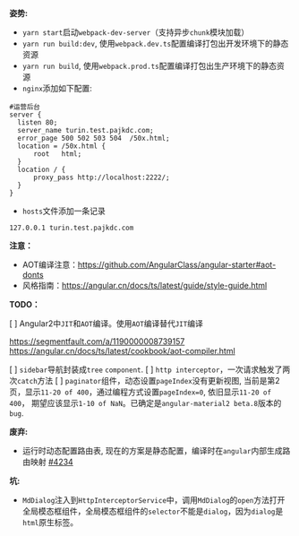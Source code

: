 
__姿势:__

* `yarn start`启动`webpack-dev-server`（支持异步`chunk`模块加载）
* `yarn run build:dev`, 使用`webpack.dev.ts`配置编译打包出开发环境下的静态资源
* `yarn run build`, 使用`webpack.prod.ts`配置编译打包出生产环境下的静态资源
* `nginx`添加如下配置:

```
#运营后台
server {
  listen 80;
  server_name turin.test.pajkdc.com;
  error_page 500 502 503 504  /50x.html;
  location = /50x.html {
      root   html;
  }
  location / {
      proxy_pass http://localhost:2222/;
  }
}
```

* `hosts`文件添加一条记录

`127.0.0.1 turin.test.pajkdc.com`  

__注意：__

* AOT编译注意：https://github.com/AngularClass/angular-starter#aot-donts
* 风格指南：https://angular.cn/docs/ts/latest/guide/style-guide.html

__TODO：__

[  ] Angular2中`JIT`和`AOT`编译。使用`AOT`编译替代`JIT`编译

  https://segmentfault.com/a/1190000008739157
  https://angular.cn/docs/ts/latest/cookbook/aot-compiler.html

[  ] `sidebar`导航封装成`tree` `component`.
[  ] `http interceptor`，一次请求触发了两次`catch`方法
[  ] `paginator`组件，动态设置`pageIndex`没有更新视图, 当前是第2页，显示`11-20 of 400`，通过编程方式设置`pageIndex=0`, 依旧显示`11-20 of 400`，
期望应该显示`1-10 of NaN`。已确定是`angular-material2 beta.8`版本的`bug`.

__废弃:__

* 运行时动态配置路由表, 现在的方案是静态配置，编译时在`angular`内部生成路由映射 [#4234](https://github.com/angular/angular-cli/issues/4234)

__坑:__

* `MdDialog`注入到`HttpInterceptorService`中，调用`MdDialog`的`open`方法打开全局模态框组件，全局模态框组件的`selector`不能是`dialog`，因为`dialog`是`html`原生标签。
